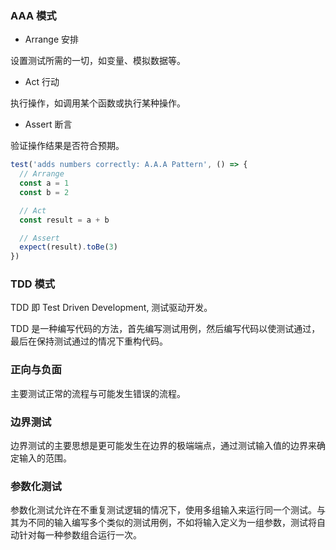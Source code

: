 ### AAA 模式

- Arrange 安排

设置测试所需的一切，如变量、模拟数据等。

- Act 行动

执行操作，如调用某个函数或执行某种操作。

- Assert 断言

验证操作结果是否符合预期。

```js
test('adds numbers correctly: A.A.A Pattern', () => {
  // Arrange
  const a = 1
  const b = 2

  // Act
  const result = a + b

  // Assert
  expect(result).toBe(3)
})
```

### TDD 模式

TDD 即 Test Driven Development, 测试驱动开发。

TDD 是一种编写代码的方法，首先编写测试用例，然后编写代码以使测试通过，最后在保持测试通过的情况下重构代码。

### 正向与负面

主要测试正常的流程与可能发生错误的流程。

### 边界测试

边界测试的主要思想是更可能发生在边界的极端端点，通过测试输入值的边界来确定输入的范围。

### 参数化测试

参数化测试允许在不重复测试逻辑的情况下，使用多组输入来运行同一个测试。与其为不同的输入编写多个类似的测试用例，不如将输入定义为一组参数，测试将自动针对每一种参数组合运行一次。
